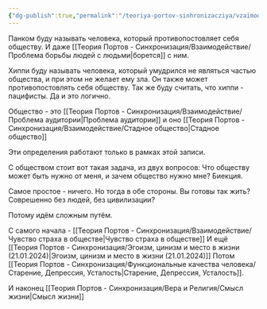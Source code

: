 ```yaml
---
{"dg-publish":true,"permalink":"/teoriya-portov-sinhronizacziya/vzaimodejstvie/obshhestvo-panki-hippi/"}
---
```


Панком буду называть человека, который противопостовляет себя обществу. И даже [[Теория Портов - Синхронизация/Взаимодействие/Проблема борьбы людей с людьми\|борется]] с ним.

Хиппи буду называть человека, который умудрился не являться частью общества, и при этом не желает ему зла. Он также может противопостовлять себя обществу.
Так же буду считать, что хиппи - пацифисты. Да и это логично.

Общество - это [[Теория Портов - Синхронизация/Взаимодействие/Проблема аудитории\|Проблема аудитории]] и оно [[Теория Портов - Синхронизация/Взаимодействие/Стадное общество\|Стадное общество]]

Эти определения работают только в рамках этой записи.

С обществом стоит вот такая задача, из двух вопросов:
Что обществу может быть нужно от меня, и зачем общество нужно мне?
Биекция.

Самое простое - ничего. Но тогда в обе стороны. Вы готовы так жить? Соврешенно без людей, без цивилизации?

Потому идём сложным путём.

С самого начала - [[Теория Портов - Синхронизация/Взаимодействие/Чувство страха в обществе\|Чувство страха в обществе]]
И ещё [[Теория Портов - Синхронизация/Эгоизм, цинизм и место в жизни (21.01.2024)\|Эгоизм, цинизм и место в жизни (21.01.2024)]]
Потом
[[Теория Портов - Синхронизация/Функциональные качества человека/Старение, Депрессия, Усталость\|Старение, Депрессия, Усталость]].

И наконец [[Теория Портов - Синхронизация/Вера и Религия/Смысл жизни\|Смысл жизни]]